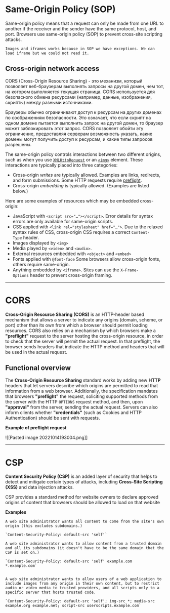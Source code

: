 
# Same-Origin Policy (SOP)

Same-origin policy means that a request can only be made from one URL to another if the receiver and the sender have the same protocol, host, and port. Browsers use same-origin policy (SOP) to prevent cross-site scripting attacks.

```ad-warning
Images and iframes works because in SOP we have exceptions. We can load iframe but we could not read it.
```

## Cross-origin network access

CORS (Cross-Origin Resource Sharing) - это механизм, который позволяет веб-браузерам выполнять запросы на другой домен, чем тот, на котором выполняется текущая страница. CORS используется для безопасного обмена ресурсами (например, данные, изображения, скрипты) между разными источниками.

Браузеры обычно ограничивают доступ к ресурсам на других доменах по соображениям безопасности. Это означает, что если скрипт на одном домене пытается выполнить запрос на другой домен, то браузер может заблокировать этот запрос. CORS позволяет обойти эту ограничение, предоставляя серверам возможность указать, какие домены могут получить доступ к ресурсам, и какие типы запросов разрешены.

The same-origin policy controls interactions between two different origins, such as when you use [`XMLHttpRequest`](https://developer.mozilla.org/en-US/docs/Web/API/XMLHttpRequest) or an [`<img>`](https://developer.mozilla.org/en-US/docs/Web/HTML/Element/img) element. These interactions are typically placed into three categories:

-   Cross-origin _writes_ are typically allowed. Examples are links, redirects, and form submissions. Some HTTP requests require [preflight](https://developer.mozilla.org/en-US/docs/Web/HTTP/CORS#preflighted_requests).
-   Cross-origin _embedding_ is typically allowed. (Examples are listed below.)

Here are some examples of resources which may be embedded cross-origin:

-   JavaScript with `<script src="…"></script>`. Error details for syntax errors are only available for same-origin scripts.
-   CSS applied with `<link rel="stylesheet" href="…">`. Due to the relaxed syntax rules of CSS, cross-origin CSS requires a correct `Content-Type` header.
-   Images displayed by `<img>`
-   Media played by `<video>` and `<audio>`.
-   External resources embedded with `<object>` and `<embed>`
-   Fonts applied with `@font-face` Some browsers allow cross-origin fonts, others require same-origin.
-   Anything embedded by `<iframe>`. Sites can use the `X-Frame-Options` header to prevent cross-origin framing.

---

# CORS

**Cross-Origin Resource Sharing (CORS)** is an HTTP-header based mechanism that allows a server to indicate any origins (domain, scheme, or port) other than its own from which a browser should permit loading resources. CORS also relies on a mechanism by which browsers make a **"preflight"** request to the server hosting the cross-origin resource, in order to check that the server will permit the actual request. In that preflight, the browser sends headers that indicate the HTTP method and headers that will be used in the actual request.

## Functional overview

The **Cross-Origin Resource Sharing** standard works by adding new **HTTP** headers that let servers describe which origins are permitted to read that information from a web browser. Additionally, the specification mandates that browsers **"preflight"** the request, soliciting supported methods from the server with the HTTP `OPTIONS` request method, and then, upon **"approval"** from the server, sending the actual request. Servers can also inform clients whether **"credentials"** (such as Cookies and HTTP Authentication) should be sent with requests.

**Example of preflight request**

![[Pasted image 20221014193004.png]]

---

# CSP

**Content Security Policy (CSP)** is an added layer of security that helps to detect and mitigate certain types of attacks, including **Cross-Site Scripting (XSS)** and data injection attacks. 

CSP provides a standard method for website owners to declare approved origins of content that browsers should be allowed to load on that website

**Examples**

```ad-example
A web site administrator wants all content to come from the site's own origin (this excludes subdomains.)

`Content-Security-Policy: default-src 'self'`
```

```ad-example
A web site administrator wants to allow content from a trusted domain and all its subdomains (it doesn't have to be the same domain that the CSP is set on.)

`Content-Security-Policy: default-src 'self' example.com *.example.com`

```

```ad-example

A web site administrator wants to allow users of a web application to include images from any origin in their own content, but to restrict audio or video media to trusted providers, and all scripts only to a specific server that hosts trusted code.

`Content-Security-Policy: default-src 'self'; img-src *; media-src example.org example.net; script-src userscripts.example.com`

```
